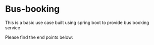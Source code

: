 # Bus-booking
This is a basic use case built using spring boot to provide bus booking service

Please find the end points below:
